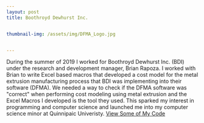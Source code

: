 ```yaml
---
layout: post
title: Boothroyd Dewhurst Inc.


thumbnail-img: /assets/img/DFMA_Logo.jpg


---
```


During the summer of 2019 I worked for Boothroyd Dewhurst Inc. (BDI) under the research and development manager, Brian Rapoza. I worked with Brian to write Excel based macros
that developed a cost model for the metal extrusion manufacturing process that BDI was implementing into their software (DFMA). We needed a way to check
if the DFMA software was "correct" when performing cost modeling using metal extrusion and the Excel Macros I developed is the tool they used. This sparked 
my interest in programming and computer science and launched me into my computer science minor at Quinnipaic Univeristy.
[View Some of My Code](/assets/img/Code_Picture.PNG)

